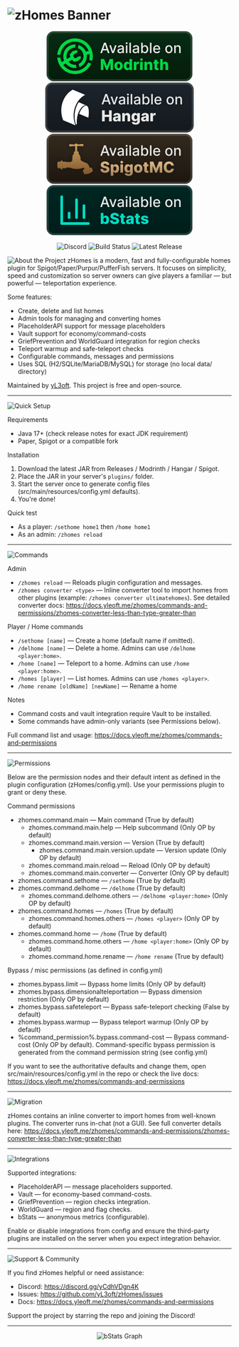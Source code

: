 # ![zHomes Banner](https://cdn.modrinth.com/data/cached_images/25d6ef484d24c1eae8114966bbf5b49b4ff51f44.png)

<p align="center">
  <a href="https://modrinth.com/plugin/zhomes">
    <img src="https://raw.githubusercontent.com/vLuckyyy/badges/main/avaiable-on-modrinth.svg" alt="Modrinth" />
  </a>
  <a href="https://hangar.papermc.io/yLeoft/zHomes">
    <img src="https://raw.githubusercontent.com/vLuckyyy/badges/main/avaiable-on-hangar.svg" alt="Hangar" />
  </a>
  <a href="https://www.spigotmc.org/resources/zhomes.123141/">
    <img src="https://raw.githubusercontent.com/vLuckyyy/badges/main/available-on-spigotmc.svg" alt="SpigotMC" />
  </a>
  <a href="https://bstats.org/plugin/bukkit/zHomes/25021">
    <img src="https://raw.githubusercontent.com/vLuckyyy/badges/main/available-on-bstats.svg" alt="bStats" />
  </a>
</p>

<p align="center">
  <img src="https://img.shields.io/discord/934583519072620615" alt="Discord" />
  <img src="https://ci.codemc.io/job/yL3oft/job/zHomes/badge/icon" alt="Build Status" />
  <img src="https://img.shields.io/github/v/release/yL3oft/zHomes" alt="Latest Release" />
</p>

![About the Project](https://cdn.modrinth.com/data/cached_images/2939adae27590da621f6332a61d92a12bd474204.png)
zHomes is a modern, fast and fully-configurable homes plugin for Spigot/Paper/Purpur/PufferFish servers. It focuses on simplicity, speed and customization so server owners can give players a familiar — but powerful — teleportation experience.

Some features:
- Create, delete and list homes
- Admin tools for managing and converting homes
- PlaceholderAPI support for message placeholders
- Vault support for economy/command-costs
- GriefPrevention and WorldGuard integration for region checks
- Teleport warmup and safe-teleport checks
- Configurable commands, messages and permissions
- Uses SQL (H2/SQLite/MariaDB/MySQL) for storage (no local data/ directory)

Maintained by [yL3oft](https://github.com/yL3oft). This project is free and open-source.

---
![Quick Setup](https://cdn.modrinth.com/data/cached_images/a77fd7e63c0e306eb91827be8bc8ba55d6cb147c.png)

Requirements
- Java 17+ (check release notes for exact JDK requirement)
- Paper, Spigot or a compatible fork

Installation
1. Download the latest JAR from Releases / Modrinth / Hangar / Spigot.
2. Place the JAR in your server's `plugins/` folder.
3. Start the server once to generate config files (src/main/resources/config.yml defaults).
4. You're done!

Quick test
- As a player: `/sethome home1` then `/home home1`
- As an admin: `/zhomes reload`

---
![Commands](https://cdn.modrinth.com/data/cached_images/cb455c702cf3974b3c5394e22cc3e709f7dd0761.png)

Admin
- `/zhomes reload` — Reloads plugin configuration and messages.
- `/zhomes converter <type>` — Inline converter tool to import homes from other plugins (example: `/zhomes converter ultimatehomes`). See detailed converter docs: https://docs.yleoft.me/zhomes/commands-and-permissions/zhomes-converter-less-than-type-greater-than

Player / Home commands
- `/sethome [name]` — Create a home (default name if omitted).
- `/delhome [name]` — Delete a home. Admins can use `/delhome <player:home>`.
- `/home [name]` — Teleport to a home. Admins can use `/home <player:home>`.
- `/homes [player]` — List homes. Admins can use `/homes <player>`.
- `/home rename [oldName] [newName]` — Rename a home

Notes
- Command costs and vault integration require Vault to be installed.
- Some commands have admin-only variants (see Permissions below).

Full command list and usage: https://docs.yleoft.me/zhomes/commands-and-permissions

---
![Permissions](https://cdn.modrinth.com/data/cached_images/40bf4619a4b6ccf117f9ddc579aa2697a6ea37ec.png)

Below are the permission nodes and their default intent as defined in the plugin configuration (zHomes/config.yml). Use your permissions plugin to grant or deny these.

Command permissions
- zhomes.command.main — Main command (True by default)
    - zhomes.command.main.help — Help subcommand (Only OP by default)
    - zhomes.command.main.version — Version (True by default)
        - zhomes.command.main.version.update — Version update (Only OP by default)
    - zhomes.command.main.reload — Reload (Only OP by default)
    - zhomes.command.main.converter — Converter (Only OP by default)
- zhomes.command.sethome — `/sethome` (True by default)
- zhomes.command.delhome — `/delhome` (True by default)
    - zhomes.command.delhome.others — `/delhome <player:home>` (Only OP by default)
- zhomes.command.homes — `/homes` (True by default)
    - zhomes.command.homes.others — `/homes <player>` (Only OP by default)
- zhomes.command.home — `/home` (True by default)
    - zhomes.command.home.others — `/home <player:home>` (Only OP by default)
    - zhomes.command.home.rename — `/home rename` (True by default)

Bypass / misc permissions (as defined in config.yml)
- zhomes.bypass.limit — Bypass home limits (Only OP by default)
- zhomes.bypass.dimensionalteleportation — Bypass dimension restriction (Only OP by default)
- zhomes.bypass.safeteleport — Bypass safe-teleport checking (False by default)
- zhomes.bypass.warmup — Bypass teleport warmup (Only OP by default)
- %command_permission%.bypass.command-cost — Bypass command-cost (Only OP by default). Command-specific bypass permission is generated from the command permission string (see config.yml)

If you want to see the authoritative defaults and change them, open src/main/resources/config.yml in the repo or check the live docs: https://docs.yleoft.me/zhomes/commands-and-permissions

---
![Migration](https://cdn.modrinth.com/data/cached_images/7afe5e3f8cd9ab1810a6995fd3642ff2a86f2e51.png)

zHomes contains an inline converter to import homes from well-known plugins. The converter runs in-chat (not a GUI). See full converter details here: https://docs.yleoft.me/zhomes/commands-and-permissions/zhomes-converter-less-than-type-greater-than

---
![Integrations](https://cdn.modrinth.com/data/cached_images/8364276160b1c02ff9531cda26955dce593eea92.png)

Supported integrations:
- PlaceholderAPI — message placeholders supported.
- Vault — for economy-based command-costs.
- GriefPrevention — region checks integration.
- WorldGuard — region and flag checks.
- bStats — anonymous metrics (configurable).

Enable or disable integrations from config and ensure the third-party plugins are installed on the server when you expect integration behavior.

---
![Support & Community](https://cdn.modrinth.com/data/cached_images/9998e313cf239213862c4c6dbf0fe3bfdb63564e.png)

If you find zHomes helpful or need assistance:
- Discord: https://discord.gg/yCdhVDgn4K
- Issues: https://github.com/yL3oft/zHomes/issues
- Docs: https://docs.yleoft.me/zhomes/commands-and-permissions

Support the project by starring the repo and joining the Discord!

---

<p align="center">
  <img src="https://bstats.org/signatures/bukkit/zHomes.svg" alt="bStats Graph" />
</p>
